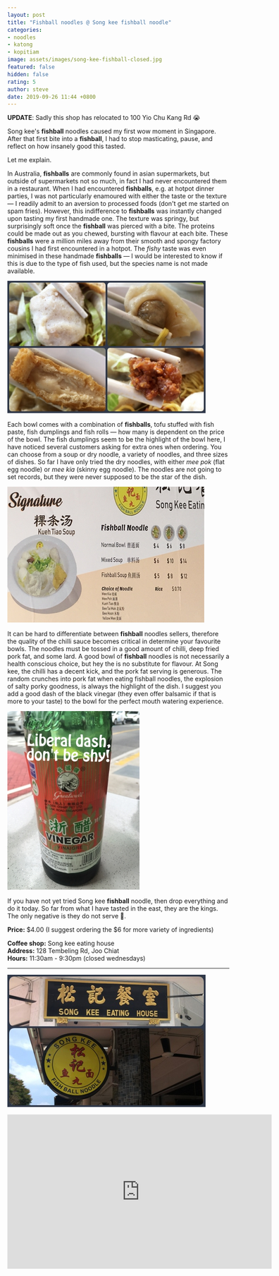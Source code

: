 ```yaml
---
layout: post
title: "Fishball noodles @ Song kee fishball noodle"
categories:
- noodles
- katong
- kopitiam
image: assets/images/song-kee-fishball-closed.jpg
featured: false
hidden: false
rating: 5
author: steve
date: 2019-09-26 11:44 +0800
---
```


**UPDATE**: Sadly this shop has relocated to 100 Yio Chu Kang Rd 😭  

Song kee's **fishball** noodles caused my first wow moment in Singapore. After that first bite into a **fishball**, I had to stop masticating, pause, and reflect on how insanely good this tasted.  

Let me explain.  

In Australia, **fishballs** are commonly found in asian supermarkets, but outside of supermarkets not so much, in fact I had never encountered them in a restaurant. When I had encountered **fishballs**, e.g. at hotpot dinner parties, I was not particularly enamoured with either the taste or the texture — I readily admit to an aversion to processed foods (don't get me started on spam fries). However, this indifference to **fishballs** was instantly changed upon tasting my first handmade one. The texture was springy, but surprisingly soft once the **fishball** was pierced with a bite. The proteins could be made out as you chewed, bursting with flavour at each bite. These **fishballs** were a million miles away from their smooth and spongy factory cousins I had first encountered in a hotpot. The *fishy* taste was even minimised in these handmade **fishballs** — I would be interested to know if this is due to the type of fish used, but the species name is not made available.

![fishballs](/assets/images/song-kee-fishball-3.jpg "Different song kee ingredients")

Each bowl comes with a combination of **fishballs**, tofu stuffed with fish paste, fish dumplings and fish rolls — how many is dependent on the price of the bowl. The fish dumplings seem to be the highlight of the bowl here, I have noticed several customers asking for extra ones when ordering. You can choose from a soup or dry noodle, a variety of noodles, and three sizes of dishes. So far I have only tried the dry noodles, with either *mee pok* (flat egg noodle) or *mee kia* (skinny egg noodle). The noodles are not going to set records, but they were never supposed to be the star of the dish.  

![song kee menu](/assets/images/song-kee-fishball-2.jpg "Song kee menu")

It can be hard to differentiate between **fishball** noodles sellers, therefore the quality of the chilli sauce becomes critical in determine your favourite bowls. The noodles must be tossed in a good amount of chilli, deep fried pork fat, and some lard. A good bowl of **fishball** noodles is not necessarily a health conscious choice, but hey the is no substitute for flavour. At Song kee, the chilli has a decent kick, and the pork fat serving is generous. The random crunches into pork fat when eating fishball noodles, the explosion of salty porky goodness, is always the highlight of the dish. I suggest you add a good dash of the black vinegar (they even offer balsamic if that is more to your taste) to the bowl for the perfect mouth watering experience.

![black vinegar](/assets/images/song-kee-fishball-4.jpg "Required black vinegar")

If you have not yet tried Song kee **fishball** noodle, then drop everything and do it today. So far from what I have tasted in the east, they are the kings. The only negative is they do not serve 🍺.  

**Price:** $4.00 (I suggest ordering the $6 for more variety of ingredients)  

**Coffee shop:** Song kee eating house  
**Address:** 128 Tembeling Rd, Joo Chiat  
**Hours:** 11:30am - 9:30pm (closed wednesdays)  

***  

![song kee fishball noodle](/assets/images/song-kee-fishball-5.jpg "Song kee fishball noodle")

<iframe src="https://www.google.com/maps/embed?pb=!1m18!1m12!1m3!1d3988.77401685356!2d103.90023211421256!3d1.3109432990438639!2m3!1f0!2f0!3f0!3m2!1i1024!2i768!4f13.1!3m3!1m2!1s0x31da18127341981d%3A0x1d62345e9d7aa3fd!2sSong%20Kee%20Fishball%20Noodle!5e0!3m2!1sen!2ssg!4v1569467410788!5m2!1sen!2ssg" width="600" height="350" frameborder="0" style="border:0;" allowfullscreen=""></iframe>